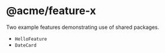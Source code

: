 # @acme/feature-x

Two example features demonstrating use of shared packages.

- `HelloFeature`
- `DateCard`

